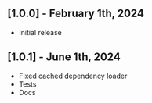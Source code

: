 ## [1.0.0] - February 1th, 2024

* Initial release

## [1.0.1] - June 1th, 2024

* Fixed cached dependency loader
* Tests
* Docs
















